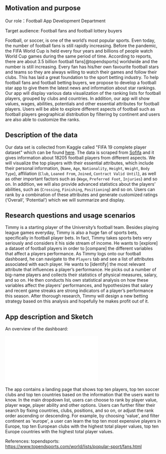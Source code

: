 ## Motivation and purpose
Our role：Football App Development Department

Target audience: Football fans and football lottery buyers

Football, or soccer, is one of the world’s most popular sports. Even today, the number of football fans is still rapidly increasing. Before the pandemic, the FIFA World Cup is held every four years and billions of people watch World Cup games during the same period of time. According to reports, there are about 3.5 billion football fans[@topendsports] worldwide and the number is still increasing. Every fan has his/her own favourite football stars and teams so they are always willing to watch their games and follow their clubs. This has laid a great foundation to the sport betting industry. To help football fans and football betting buyers, we propose to develop a football star app to give them the latest news and information about star rankings. Our app will display various data visualization of the ranking lists for football players, grouped by clubs and countries. In addition, our app will show values, wages, abilities, potentials and other essential attributes for football players. Users will be able to explore different aspects of football such as football players geographical distribution by filtering by continent and users are also able to customize the ranks.


## Description of the data
Our data set is collected from Kaggle called "FIFA 19 complete player dataset" which can be found [here](https://www.kaggle.com/karangadiya/fifa19). The data is scraped from [Sofifa](https://sofifa.com/) and it gives information about 18205 football players from different aspects. We will visualize the top players with their essential attributes, which include their personal information, (`Name`, `Age`, `Nationality`, `Height`, `Weight`, `Body Type`), affiliation  (`Club`, `Loaned From`, `Joined`, `Contract Valid Until`), as well as other important factors such as (`Wage`, `Preferred Foot`, `Injuries`) and so on. In addition, we will also provide advanced statistics about the players’ abilities, such as (`Crossing`, `Finishing`, `Positioning`) and so on. Users can rank by a combination of these attributes and generate customized ratings (‘Overall’, ‘Potential’) which we will summarize and display.

## Research questions and usage scenarios
Timmy is a starting player of the University’s football team. Besides playing league games everyday, Timmy is also a huge fan of sports bets, specifically in football player bets. In fact, Timmy takes sports bets very seriously and considers it his side stream of income. He wants to [explore] a dataset of football players in order to [compare] the different variables that affect a players performance. As Timmy logs onto our football dashboard, he can navigate to the `Players` tab and see a list of attributes associated with each player. He wants to [identify] the most relevant attribute that influences a player’s performance. He picks out a number of big-name players and collects their statistics of physical measures, salary, and so on. He then conducts his own statistical analysis on how these variables affect the players’ performances, and hypothesizes that salary and recent game streaks are strong indicators of a player’s performance this season. After thorough research, Timmy will design a new betting strategy based on this analysis and hopefully he makes profit out of it.

## App description and Sketch
An overview of the dashboard:

![](sketch.img)

The app contains a landing page that shows top ten players, top ten soccer clubs and top ten countries based on the information that the users want to know.
In the main dropdown list, users can choose to rank by player value, player wage, player ability and other options. 
Users can further filter their search by fixing countries, clubs, positions, and so on, or adjust the rank order ascending or descending. 
For example, by choosing 'value', and filter continent as 'europe', a user can learn the top ten most expensive players in Europe, top ten European clubs with the highest total player values, top ten Europe countries with the highest total player values. 





References:
topendsports: https://www.topendsports.com/world/lists/popular-sport/fans.html



